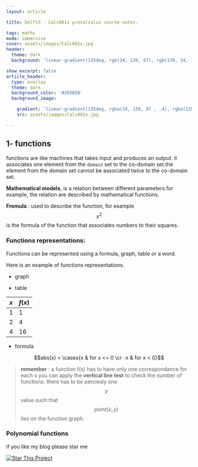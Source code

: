 ```yaml
---
layout: article

title: DelftX - Calc001x precalculus course notes.

tags: maths
mode: immersive
cover: assets/images/Calc001x.jpg
header:
  theme: dark
  background: 'linear-gradient(135deg, rgb(34, 139, 87), rgb(139, 34, 139)'

show_excerpt: false
article_header:
  type: overlay
  theme: dark
  background_color: '#203028'
  background_image:

    gradient: 'linear-gradient(135deg, rgba(34, 139, 87 , .4), rgba(139, 34, 139, .4))'
    src: assets/images/Calc001x.jpg

---
```

  <script src="https://unpkg.com/mathjs@6.6.0/dist/math.min.js"></script>
  <script src="https://cdn.plot.ly/plotly-1.35.2.min.js"></script>

<script>
  function draw(value, ref) {

    try {
      // compile the expression once
      const expression = value
      const expr = math.compile(expression)

      const xValues = math.range(-10, 10, 0.5).toArray()
      const yValues = xValues.map(function (x) {
        return expr.evaluate({x: x})
      })

      // render the plot using plotly
      const trace1 = {
        x: xValues,
        y: yValues,
        type: 'scatter'
      }
      const data = [trace1]
      Plotly.newPlot(ref, data)
    }
    catch (err) {
      console.error(err)
      alert(err)
    }

  }
</script>

## 1- functions

functions are like machines that takes input and produces an output.
it associates one element from the `domain` set to the co-domain set.the element from the domain set cannot be associated twice to the co-domain set.

**Mathematical models**, is a relation between different parameters.for example, the relation  are described by mathematical functions.

**Fromula** : used to describe the function, for example $$x^2$$ is the formula of the function that associates numbers to their squares.

### Functions representations:

Functions can be represented using a formula, graph, table or  a word.

Here is an example of functions representations.

* graph

<div id="plot"></div>
<script> draw('x^2', 'plot')</script>

* table 

| $x$ | $f(x)$ |
|-----|--------|
| 1   | 1      |
| 2   | 4      |
| 4   | 16     |

* formula

$$abs(x) = \cases{x  & for x <= 0 \cr
-x &  for x <  0}$$

> **remember** : a function f(x) has to have only one correspondance for each x.you can apply the **vertical line test** to check the number of functions. there has to be perciesly one $$y$$ value such that $$point(x,y)$$ lies on the function graph.

### Polynomial functions









<!-- END -->
if you like my blog please star me 

[![Star This Project](https://img.shields.io/github/stars/ahmed-ayman/jekyll-TeXt-theme.svg?label=Stars&style=social)](https://github.com/ahmed-ayman/ahmed-ayman.github.io/)

<!--  some custom styling.-->
<style>
.hero.hero--dark.overlay{
  /* background-size: contain; */

      background-size: inherit;
    /* background-repeat: no-repeat; */

}
  </style>

  <div id="gitalk-container"></div>

